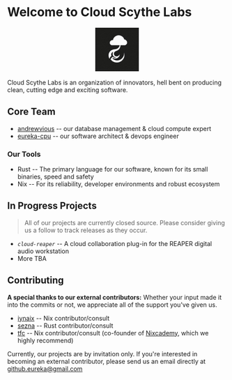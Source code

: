 # Welcome to Cloud Scythe Labs

<p align="center"><img src="cloud_reaper.jpeg" alt="cloud-reaper logo" width="100"/></p>

Cloud Scythe Labs is an organization of innovators, hell bent on producing clean, cutting edge and exciting software.

## Core Team
- [andrewvious](github.com/andrewvious) -- our database management & cloud compute expert
- [eureka-cpu](github.com/eureka-cpu) -- our software architect & devops engineer

### Our Tools
- Rust -- The primary language for our software, known for its small binaries, speed and safety
- Nix -- For its reliability, developer environments and robust ecosystem

## In Progress Projects
> All of our projects are currently closed source. Please consider giving us a follow to track releases as they occur.
- _`cloud-reaper`_ -- A cloud collaboration plug-in for the REAPER digital audio workstation
- More TBA

## Contributing
**A special thanks to our external contributors:**
Whether your input made it into the commits or not, we appreciate all of the support you've given us.

- [iynaix](github.com/iynaix) -- Nix contributor/consult
- [sezna](github.com/sezna) -- Rust contributor/consult
- [tfc](github.com/tfc) -- Nix contributor/consult (co-founder of [Nixcademy](https://nixcademy.com/), which we highly recommend)

Currently, our projects are by invitation only. If you're interested in becoming an external contributor, please send us an email directly at github.eureka@gmail.com
